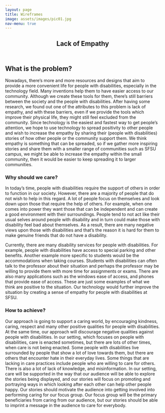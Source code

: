 ```yaml
---
layout: page
title: Wireframes
image: assets/images/pic01.jpg
nav-menu: true
---
```


<!-- Main -->
<div id="main" class="alt">

<!-- One -->
<section id="one">
	<div class="inner">
		<header class="major">
			<h1>Lack of Empathy</h1>
		</header>

<!-- Content -->
<h2 id="content">What is the problem?</h2>
<p>Nowadays, there’s more and more resources and designs that aim to provide a more convenient life for people with disabilities, especially in the technology field. Many inventions help them to have easier access to our community. Although we create these tools for them, there’s still barriers between the society and the people with disabilities. After having some research, we found out one of the attributes to this problem is lack of empathy, and with these barriers, even if we provide the tools which improve their physical life, they might still feel excluded from the community. Since technology is the easiest and fastest way to get people’s attention, we hope to use technology to spread positivity to other people and wish to increase the empathy by sharing their (people with disabilities) stories of how other people or the community support them. We think empathy is something that can be spreaded, so if we gather more inspiring stories and share them with a smaller range of communities such as SFSU campus, we might be able to increase the empathy within the small community, then it would be easier to keep spreading it to larger communities.</p>
		
<div class="row">
	<div class="6u 12u$(small)">
		<h3>Why should we care?</h3>
		<p>In today’s time, people with disabilities require the support of others in order to function in our society. However, there are a majority of people that do not wish to help in this regard. A lot of people focus on themselves and look down upon those that require the help of others. For example, when one comes into power they want those that can be independent and can create a good environment with their surroundings. People tend to not act like their usual selves around people with disability and in turn could make those with disability feel bad about themselves. As a result, there are many negative views upon those with disabilities and that’s the reason it is hard for them to make genuine friends that do not have a disability.</p>
		<p>Currently, there are many disability services for people with disabilities. For example, people with disabilities have access to special parking and other benefits. Another example more specific to students would be the accommodations when taking courses. Students with disabilities can often talk to the professor about their situation and perhaps the professor may be willing to provide them with more time for assignments or exams. There are also many applications such as the windows ease of access, and phones that provide ease of access. These are just some examples of what we think are positive to the situation. Our technology would further improve the situation by creating a sense of empathy for people with disabilities at SFSU.</p>
	</div>
	<div class="6u$ 12u$(small)">
		<h3>How to achieve?</h3>
		<p>Our approach is going to support a caring world, by encouraging kindness, caring, respect and many other positive qualities for people with disabilities. At the same time, our approach will discourage negative qualities against people with disabilities. In our setting, which focuses on people with disabilities, care is enacted sometimes, but there are lots of other times, when care is not being enacted. Some people with disabilities live surrounded by people that show a lot of love towards them, but there are others that encounter hate in their everyday lives. Some things that are lacking in care practices include people who are willing to care for others. There is also a lot of lack of knowledge, and misinformation. In our setting, care will be supported in the way that our audience will be able to explore the stories being displayed, and our stories will focus on promoting and portraying ways in which looking after each other can help other people happy. Our stories should motivate the audience into getting involved into performing caring for our focus group. Our focus group will be the primary beneficiaries from caring from our audience, but our stories should be able to imprint a message in the audience to care for everybody.</p>
	</div>
</div>


</div>
</section>

</div>
